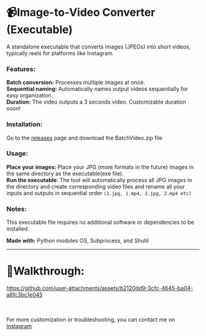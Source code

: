 <h1>📹Image-to-Video Converter (Executable)</h1>
A standalone executable that converts images (JPEGs) into short videos, typically reels for platforms like Instagram.

<h3>Features:</h3>

**Batch conversion:** Processes multiple images at once. <br>
**Sequential naming:** Automatically names output videos sequentially for easy organization. <br>
**Duration:** The video outputs a 3 seconds video. Customizable duration soon! <br>

<h3>Installation:</h3>

Go to the <a href = "https://github.com/the-red-dk/ImageToReel/releases/tag/executable">releases</a> page and download the BatchVideo.zip file

<h3>Usage:</h3>

**Place your images:** Place your JPG (more formats in the future) images in the same directory as the executable(exe file).<br>
**Run the executable**: The tool will automatically process all JPG images in the directory and create corresponding video files and rename all your inputs and outputs in sequential order 
```(1.jpg, 1.mp4, 2.jpg, 2.mp4 etc)```

<h3>Notes:</h3> 
This executable file requires no additional software or dependencies to be installed.
<br>

**Made with:** 
Python modules OS, Subprocess, and Shutil
<hr>

<h1>🎦Walkthrough: </h1>

https://github.com/user-attachments/assets/b2120dd9-3cfc-4645-ba04-a8fc3bc1e045


<br><br>
For more customization or troubleshooting, you can contact me on <a href = "https://www.instagram.com/the_red_dk">Instagram</a>  
